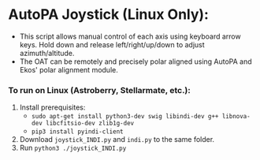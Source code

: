 # AutoPA Joystick (Linux Only):
- This script allows manual control of each axis using keyboard arrow keys. Hold down and release left/right/up/down to adjust azimuth/altitude.
- The OAT can be remotely and precisely polar aligned using AutoPA and Ekos' polar alignment module.

### To run on Linux (Astroberry, Stellarmate, etc.):
1. Install prerequisites:
   - `sudo apt-get install python3-dev swig libindi-dev g++ libnova-dev libcfitsio-dev zlib1g-dev`
   - `pip3 install pyindi-client`
1. Download `joystick_INDI.py` and `indi.py` to the same folder.
1. Run `python3 ./joystick_INDI.py`